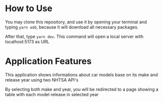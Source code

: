 # How to Use

You may clone this repository, and use it by opening your terminal and typing
`yarn add`, because it will download all necessary packages.

After that, type `yarn dev`. This command will open a local server with
localhost:5173 as URL

# Application Features

This application shows informations about car models base on its make and
release year using two NHTSA API's

By selecting both make and year, you will be redirected to a page showing a
table with each model release in selected year
